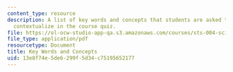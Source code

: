 ```yaml
---
content_type: resource
description: A list of key words and concepts that students are asked to define and
  contextualize in the course quiz.
file: https://ol-ocw-studio-app-qa.s3.amazonaws.com/courses/sts-004-science-technology-world-fall-2013/13e8f74e5de6299f5d34c75195652177_MITSTS_004F13_keywords.pdf
file_type: application/pdf
resourcetype: Document
title: Key Words and Concepts
uid: 13e8f74e-5de6-299f-5d34-c75195652177
---
```

